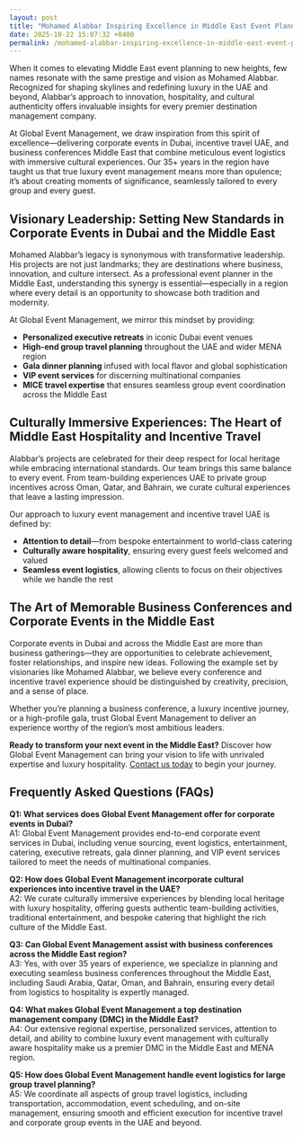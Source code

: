 ```yaml
---
layout: post
title: "Mohamed Alabbar Inspiring Excellence in Middle East Event Planning"
date: 2025-10-22 15:07:32 +0400
permalink: /mohamed-alabbar-inspiring-excellence-in-middle-east-event-planning/
---
```

When it comes to elevating Middle East event planning to new heights, few names resonate with the same prestige and vision as Mohamed Alabbar. Recognized for shaping skylines and redefining luxury in the UAE and beyond, Alabbar’s approach to innovation, hospitality, and cultural authenticity offers invaluable insights for every premier destination management company.

At Global Event Management, we draw inspiration from this spirit of excellence—delivering corporate events in Dubai, incentive travel UAE, and business conferences Middle East that combine meticulous event logistics with immersive cultural experiences. Our 35+ years in the region have taught us that true luxury event management means more than opulence; it’s about creating moments of significance, seamlessly tailored to every group and every guest.

## Visionary Leadership: Setting New Standards in Corporate Events in Dubai and the Middle East

Mohamed Alabbar’s legacy is synonymous with transformative leadership. His projects are not just landmarks; they are destinations where business, innovation, and culture intersect. As a professional event planner in the Middle East, understanding this synergy is essential—especially in a region where every detail is an opportunity to showcase both tradition and modernity.

At Global Event Management, we mirror this mindset by providing:

- **Personalized executive retreats** in iconic Dubai event venues  
- **High-end group travel planning** throughout the UAE and wider MENA region  
- **Gala dinner planning** infused with local flavor and global sophistication  
- **VIP event services** for discerning multinational companies  
- **MICE travel expertise** that ensures seamless group event coordination across the Middle East  

## Culturally Immersive Experiences: The Heart of Middle East Hospitality and Incentive Travel

Alabbar’s projects are celebrated for their deep respect for local heritage while embracing international standards. Our team brings this same balance to every event. From team-building experiences UAE to private group incentives across Oman, Qatar, and Bahrain, we curate cultural experiences that leave a lasting impression.

Our approach to luxury event management and incentive travel UAE is defined by:

- **Attention to detail**—from bespoke entertainment to world-class catering  
- **Culturally aware hospitality**, ensuring every guest feels welcomed and valued  
- **Seamless event logistics**, allowing clients to focus on their objectives while we handle the rest  

## The Art of Memorable Business Conferences and Corporate Events in the Middle East

Corporate events in Dubai and across the Middle East are more than business gatherings—they are opportunities to celebrate achievement, foster relationships, and inspire new ideas. Following the example set by visionaries like Mohamed Alabbar, we believe every conference and incentive travel experience should be distinguished by creativity, precision, and a sense of place.

Whether you’re planning a business conference, a luxury incentive journey, or a high-profile gala, trust Global Event Management to deliver an experience worthy of the region’s most ambitious leaders.

**Ready to transform your next event in the Middle East?** Discover how Global Event Management can bring your vision to life with unrivaled expertise and luxury hospitality. [Contact us today](https://geventm.com/) to begin your journey.

## Frequently Asked Questions (FAQs)

**Q1: What services does Global Event Management offer for corporate events in Dubai?**  
A1: Global Event Management provides end-to-end corporate event services in Dubai, including venue sourcing, event logistics, entertainment, catering, executive retreats, gala dinner planning, and VIP event services tailored to meet the needs of multinational companies.

**Q2: How does Global Event Management incorporate cultural experiences into incentive travel in the UAE?**  
A2: We curate culturally immersive experiences by blending local heritage with luxury hospitality, offering guests authentic team-building activities, traditional entertainment, and bespoke catering that highlight the rich culture of the Middle East.

**Q3: Can Global Event Management assist with business conferences across the Middle East region?**  
A3: Yes, with over 35 years of experience, we specialize in planning and executing seamless business conferences throughout the Middle East, including Saudi Arabia, Qatar, Oman, and Bahrain, ensuring every detail from logistics to hospitality is expertly managed.

**Q4: What makes Global Event Management a top destination management company (DMC) in the Middle East?**  
A4: Our extensive regional expertise, personalized services, attention to detail, and ability to combine luxury event management with culturally aware hospitality make us a premier DMC in the Middle East and MENA region.

**Q5: How does Global Event Management handle event logistics for large group travel planning?**  
A5: We coordinate all aspects of group travel logistics, including transportation, accommodation, event scheduling, and on-site management, ensuring smooth and efficient execution for incentive travel and corporate group events in the UAE and beyond.

<script type="application/ld+json">
{
  "@context": "https://schema.org",
  "@type": "BlogPosting",
  "headline": "Mohamed Alabbar Inspiring Excellence in Middle East Event Planning",
  "description": "Discover how Mohamed Alabbar’s visionary leadership inspires Global Event Management to deliver exceptional corporate events, incentive travel, and business conferences across the Middle East with a focus on luxury event management and culturally immersive experiences.",
  "author": {
    "@type": "Person",
    "name": "Global Event Management"
  },
  "publisher": {
    "@type": "Organization",
    "name": "Global Event Management",
    "url": "https://geventm.com/",
    "logo": {
      "@type": "ImageObject",
      "url": "https://geventm.com/logo.png"
    }
  },
  "datePublished": "2024-06-01",
  "mainEntityOfPage": {
    "@type": "WebPage",
    "@id": "https://geventm.com/blog/mohamed-alabbar-inspiring-excellence-middle-east-event-planning"
  },
  "keywords": "Middle East event planning, corporate events in Dubai, destination management company, incentive travel UAE, business conferences Middle East, luxury event management, group travel planning, event logistics, cultural experiences, Dubai corporate hospitality"
}
</script>

<script type="application/ld+json">
{
  "@context": "https://schema.org",
  "@type": "FAQPage",
  "mainEntity": [
    {
      "@type": "Question",
      "name": "What services does Global Event Management offer for corporate events in Dubai?",
      "acceptedAnswer": {
        "@type": "Answer",
        "text": "Global Event Management provides end-to-end corporate event services in Dubai, including venue sourcing, event logistics, entertainment, catering, executive retreats, gala dinner planning, and VIP event services tailored to meet the needs of multinational companies."
      }
    },
    {
      "@type": "Question",
      "name": "How does Global Event Management incorporate cultural experiences into incentive travel in the UAE?",
      "acceptedAnswer": {
        "@type": "Answer",
        "text": "We curate culturally immersive experiences by blending local heritage with luxury hospitality, offering guests authentic team-building activities, traditional entertainment, and bespoke catering that highlight the rich culture of the Middle East."
      }
    },
    {
      "@type": "Question",
      "name": "Can Global Event Management assist with business conferences across the Middle East region?",
      "acceptedAnswer": {
        "@type": "Answer",
        "text": "Yes, with over 35 years of experience, we specialize in planning and executing seamless business conferences throughout the Middle East, including Saudi Arabia, Qatar, Oman, and Bahrain, ensuring every detail from logistics to hospitality is expertly managed."
      }
    },
    {
      "@type": "Question",
      "name": "What makes Global Event Management a top destination management company (DMC) in the Middle East?",
      "acceptedAnswer": {
        "@type": "Answer",
        "text": "Our extensive regional expertise, personalized services, attention to detail, and ability to combine luxury event management with culturally aware hospitality make us a premier DMC in the Middle East and MENA region."
      }
    },
    {
      "@type": "Question",
      "name": "How does Global Event Management handle event logistics for large group travel planning?",
      "acceptedAnswer": {
        "@type": "Answer",
        "text": "We coordinate all aspects of group travel logistics, including transportation, accommodation, event scheduling, and on-site management, ensuring smooth and efficient execution for incentive travel and corporate group events in the UAE and beyond."
      }
    }
  ]
}
</script>